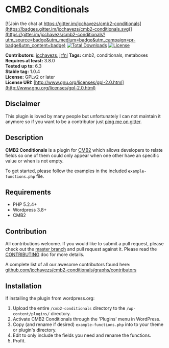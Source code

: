 # CMB2 Conditionals

[![Join the chat at https://gitter.im/jcchavezs/cmb2-conditionals](https://badges.gitter.im/jcchavezs/cmb2-conditionals.svg)](https://gitter.im/jcchavezs/cmb2-conditionals?utm_source=badge&utm_medium=badge&utm_campaign=pr-badge&utm_content=badge)
[![Total Downloads](https://poser.pugx.org/jcchavezs/cmb2-conditionals/downloads)](https://packagist.org/packages/jcchavezs/cmb2-conditionals)
[![License](https://poser.pugx.org/jcchavezs/cmb2-conditionals/license)](https://packagist.org/packages/jcchavezs/cmb2-conditionals)

**Contributors:**      [jcchavezs](https://github.com/jcchavezs), [jrfnl](https://github.com/jrfnl)
**Tags:**              cmb2, conditionals, metaboxes  
**Requires at least:** 3.8.0  
**Tested up to:**      6.3  
**Stable tag:**        1.0.4  
**License:**           GPLv2 or later  
**License URI:**       [http://www.gnu.org/licenses/gpl-2.0.html](http://www.gnu.org/licenses/gpl-2.0.html)  

## Disclaimer

This plugin is loved by many people but unfortunately I can not maintain it anymore so if you want to be a contributor just [ping me on gitter](https://gitter.im/jcchavezs).

## Description

**CMB2 Conditionals** is a plugin for [CMB2](https://github.com/WebDevStudios/CMB2) which allows developers to relate fields so one of them could only appear when one other have an specific value or when is not empty.

To get started, please follow the examples in the included `example-functions.php` file.

## Requirements

- PHP 5.2.4+
- Wordpress 3.8+
- CMB2

## Contribution
All contributions welcome. If you would like to submit a pull request, please check out the [master branch](https://github.com/jcchavezs/cmb2-conditionals/tree/master) and pull request against it. Please read the [CONTRIBUTING](https://github.com/jcchavezs/cmb2-conditionals/blob/master/CONTRIBUTING.md) doc for more details.

A complete list of all our awesome contributors found here: [github.com/jcchavezs/cmb2-conditionals/graphs/contributors](https://github.com/jcchavezs/cmb2-conditionals/graphs/contributors)

## Installation

If installing the plugin from wordpress.org:

1. Upload the entire `/cmb2-conditionals` directory to the `/wp-content/plugins/` directory.
2. Activate CMB2 Conditionals through the 'Plugins' menu in WordPress.
2. Copy (and rename if desired) `example-functions.php` into to your theme or plugin's directory.
2. Edit to only include the fields you need and rename the functions.
4. Profit.

